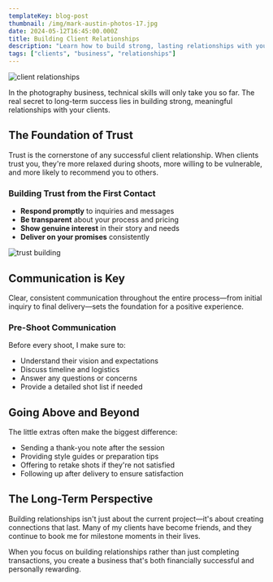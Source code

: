 ```yaml
---
templateKey: blog-post
thumbnail: /img/mark-austin-photos-17.jpg
date: 2024-05-12T16:45:00.000Z
title: Building Client Relationships
description: "Learn how to build strong, lasting relationships with your photography clients through trust, communication, and exceptional service."
tags: ["clients", "business", "relationships"]
---
```


![client relationships](/img/mark-austin-photos-20.jpg)

In the photography business, technical skills will only take you so far. The real secret to long-term success lies in building strong, meaningful relationships with your clients.

## The Foundation of Trust

Trust is the cornerstone of any successful client relationship. When clients trust you, they're more relaxed during shoots, more willing to be vulnerable, and more likely to recommend you to others.

### Building Trust from the First Contact

- **Respond promptly** to inquiries and messages
- **Be transparent** about your process and pricing
- **Show genuine interest** in their story and needs
- **Deliver on your promises** consistently

![trust building](/img/mark-austin-photos-2.jpg)

## Communication is Key

Clear, consistent communication throughout the entire process—from initial inquiry to final delivery—sets the foundation for a positive experience.

### Pre-Shoot Communication

Before every shoot, I make sure to:
- Understand their vision and expectations
- Discuss timeline and logistics
- Answer any questions or concerns
- Provide a detailed shot list if needed

## Going Above and Beyond

The little extras often make the biggest difference:
- Sending a thank-you note after the session
- Providing style guides or preparation tips
- Offering to retake shots if they're not satisfied
- Following up after delivery to ensure satisfaction

## The Long-Term Perspective

Building relationships isn't just about the current project—it's about creating connections that last. Many of my clients have become friends, and they continue to book me for milestone moments in their lives.

When you focus on building relationships rather than just completing transactions, you create a business that's both financially successful and personally rewarding.
